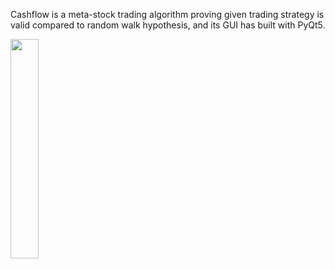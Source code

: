 Cashflow is a meta-stock trading algorithm proving given trading strategy is valid compared to random walk hypothesis,
and its GUI has built with PyQt5. 

<img src="https://user-images.githubusercontent.com/82920859/216961338-9f8baa7e-aab2-42eb-9eae-77aa1db82784.png" style="width:30%;height:30%"/>
